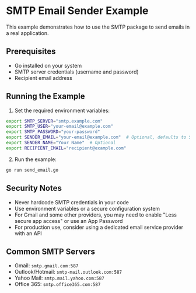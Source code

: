 # SMTP Email Sender Example

This example demonstrates how to use the SMTP package to send emails in a real application.

## Prerequisites

- Go installed on your system
- SMTP server credentials (username and password)
- Recipient email address

## Running the Example

1. Set the required environment variables:

```bash
export SMTP_SERVER="smtp.example.com"
export SMTP_USER="your-email@example.com"
export SMTP_PASSWORD="your-password"
export SENDER_EMAIL="your-email@example.com"  # Optional, defaults to SMTP_USER
export SENDER_NAME="Your Name"  # Optional
export RECIPIENT_EMAIL="recipient@example.com"
```

2. Run the example:

```bash
go run send_email.go
```

## Security Notes

- Never hardcode SMTP credentials in your code
- Use environment variables or a secure configuration system
- For Gmail and some other providers, you may need to enable "Less secure app access" or use an App Password
- For production use, consider using a dedicated email service provider with an API

## Common SMTP Servers

- Gmail: `smtp.gmail.com:587`
- Outlook/Hotmail: `smtp-mail.outlook.com:587`
- Yahoo Mail: `smtp.mail.yahoo.com:587`
- Office 365: `smtp.office365.com:587`